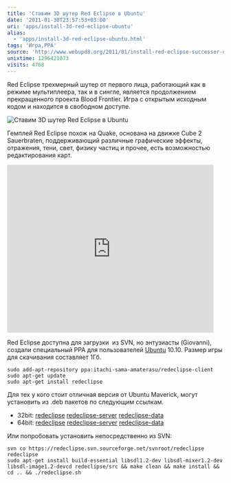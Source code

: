 ```yaml
---
title: 'Ставим 3D шутер Red Eclipse в Ubuntu'
date: '2011-01-30T23:57:53+03:00'
uri: 'apps/install-3d-red-eclipse-ubuntu'
alias: 
  - 'apps/install-3d-red-eclipse-ubuntu.html'
tags: 'Игра,PPA'
source: 'http://www.webupd8.org/2011/01/install-red-eclipse-successor-of-blood.html'
unixtime: 1296421073
visits: 4768
---
```

Red Eclipse трехмерный шутер от первого лица, работающий как в режиме мультиплеера, так и в сингле, является продолжением прекращенного проекта Blood Frontier. Игра c открытым исходным кодом и находится в свободном доступе.

![Ставим 3D шутер Red Eclipse в Ubuntu](img/2011/01/30/23-00/red-eclipse.jpg)

Гемплей Red Eclipse похож на Quake, основана на движке Cube 2 Sauerbraten, поддерживающий различные графические эффекты, отражения, тени, свет, физику частиц и прочее, есть возможностью редактирования карт.

<iframe title="YouTube video player" class="youtube-player" type="text/html" width="480" height="390" src="https://www.youtube.com/embed/7SNMJocLqoM" frameborder="0" allowfullscreen=""></iframe>

Red Eclipse доступна для загрузки  из SVN, но энтузиасты (Giovanni), создали специальный PPA для пользователей [Ubuntu](ubuntu/) 10.10. Размер игры для скачивания составляет 1Гб.

```
sudo add-apt-repository ppa:itachi-sama-amaterasu/redeclipse-client
sudo apt-get update
sudo apt-get install redeclipse
```

Для тех у кого стоит отличная версия от Ubuntu Maverick, могут установить из .deb пакетов по следующим ссылкам.

*   32bit: [redeclipse](https://launchpad.net/%7Eitachi-sama-amaterasu/+archive/redeclipse-client/+files/redeclipse_0.90%2Bsvn1556-1ubuntu1_i386.deb) [redeclipse-server](https://launchpad.net/%7Eitachi-sama-amaterasu/+archive/redeclipse-client/+files/redeclipse-server_0.90%2Bsvn1556-1ubuntu1_i386.deb) [redeclipse-data](https://launchpad.net/%7Eitachi-sama-amaterasu/+archive/redeclipse-client/+files/redeclipse-data_0.90%2Bsvn1556-1ubuntu1_all.deb)
*   64bit: [redeclipse](https://launchpad.net/%7Eitachi-sama-amaterasu/+archive/redeclipse-client/+files/redeclipse_0.90%2Bsvn1556-1ubuntu1_amd64.deb) [redeclipse-server](https://launchpad.net/%7Eitachi-sama-amaterasu/+archive/redeclipse-client/+files/redeclipse-server_0.90%2Bsvn1556-1ubuntu1_amd64.deb) [redeclipse-data](https://launchpad.net/%7Eitachi-sama-amaterasu/+archive/redeclipse-client/+files/redeclipse-data_0.90%2Bsvn1556-1ubuntu1_all.deb)

Или попробовать установить непосредственно из SVN:

```
svn co https://redeclipse.svn.sourceforge.net/svnroot/redeclipse redeclipse
sudo apt-get install build-essential libsdl1.2-dev libsdl-mixer1.2-dev libsdl-image1.2-devcd redeclipse/src && make clean && make install && cd .. && ./redeclipse.sh
```
